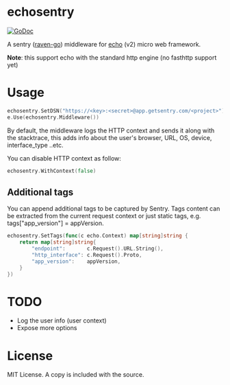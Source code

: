 # echosentry
[![GoDoc](https://godoc.org/github.com/01walid/echosentry?status.svg)](https://godoc.org/github.com/01walid/echosentry)

A sentry ([raven-go](https://github.com/getsentry/raven-go)) middleware for [echo](https://github.com/labstack/echo) (v2) micro web framework.

**Note**: this support echo with the standard http engine (no fasthttp support yet)

# Usage

```go
echosentry.SetDSN("https://<key>:<secret>@app.getsentry.com/<project>")
e.Use(echosentry.Middleware())

```

By default, the middleware logs the HTTP context and sends it along with the stacktrace, this adds info about the user's browser, URL, OS, device, interface_type ..etc.

You can disable HTTP context as follow:

```go
echosentry.WithContext(false)
```

## Additional tags

You can append additional tags to be captured by Sentry. Tags content can be extracted from the current request context or just static tags, e.g. tags["app_version"] = appVersion.

```go
echosentry.SetTags(func(c echo.Context) map[string]string {
    return map[string]string{
        "endpoint":       c.Request().URL.String(),
        "http_interface": c.Request().Proto,
        "app_version":    appVersion,
    }
})
```


# TODO
- Log the user info (user context)
- Expose more options

# License
MIT License. A copy is included with the source.
